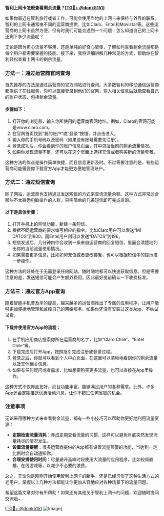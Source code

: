 **智利上网卡怎麽查看剩余流量？[[TG💪+ @donk5151](https://t.me/s/donk5151)]**

如果你最近在智利旅行或者工作，可能会使用当地的上网卡来保持与外界的联系。智利的上网卡通常由不同的运营商提供，比如Claro、Entel和Movistar等。这些运营商的上网卡虽然方便，但有时我们可能会遇到一个问题：怎么知道自己的上网卡还剩下多少流量呢？

无论是因为担心流量不够用，还是单纯的好奇心驱使，了解如何查看剩余流量都是每个用户都需要掌握的技能。接下来，我将详细讲解几种常见的方式，帮助你在智利轻松查看上网卡的剩余流量。

### 方法一：通过运营商官网查询

首先推荐的方法是通过运营商的官方网站进行查询。大多数智利的移动通信运营商都提供了在线服务，你可以直接登录到他们的官网，输入相关信息后就能查看自己的账户状态，包括剩余流量。

#### 步骤如下：
1. 打开你的浏览器，输入你所使用的运营商官网地址。例如，Claro的官网可能是www.claro.com。
2. 在官网首页找到“我的账户”或“登录”按钮，并点击进入。
3. 输入你的手机号码以及密码（如果没有账号需要先注册）。
4. 登录成功后，你会看到你的账户信息页面，其中包括当前的剩余流量情况。
5. 如果你发现流量不足，还可以在这个页面上选择充值或者购买新的流量套餐。

这种方法的优点是操作简单快捷，而且信息更新及时。不过需要注意的是，有些运营商可能需要你下载官方App才能更方便地管理账户。

### 方法二：通过短信查询

除了网站，运营商也支持通过发送短信的方式来查询流量余额。这种方式非常适合那些不太熟悉电脑操作的人群，只需简单的几条短信即可完成查询。

#### 以下是具体步骤：
1. 打开手机上的短信功能，新建一条短信。
2. 根据不同运营商的要求编写相应的指令。比如Claro用户可以发送“MI DATOS”到800，而Entel用户则可以发送“DATOS”到196。
3. 短信发送后，几分钟内你会收到一条来自运营商的回复短信，里面会清楚地列出你的当前流量使用情况。
4. 如果需要更多信息，比如如何充值或者更改套餐，也可以根据短信中的提示进一步操作。

这种方法的好处在于无需登录任何网站，随时随地都可以快速获取信息。但是需要注意的是，发送短信可能会产生额外费用，因此最好提前确认一下收费标准。

### 方法三：通过官方App查询

随着智能手机普及率的提高，越来越多的运营商推出了专属的应用程序，让用户能够更加便捷地管理和监控自己的网络服务。如果你还没有安装过这类App，不妨试试看。

#### 下载并使用官方App的流程：
1. 在手机应用商店搜索你所在运营商的名字，比如“Claro Chile”、“Entel Chile”等。
2. 下载完成后打开App，按照指引完成注册或登录过程。
3. 登录之后，你就可以看到个人中心页面，在这里可以清晰地看到你的剩余流量以及其他相关信息。
4. 如果有任何疑问或者需求，比如想要购买更多流量，也可以直接在App里操作。

这种方式不仅界面友好，而且功能丰富，能够满足用户的各种需求。此外，许多App还会定期推送优惠活动消息，让你不错过任何省钱的机会。

### 注意事项

无论采用哪种方式来查看剩余流量，都有一些小技巧可以帮助你更好地利用流量资源：

- **定期检查流量消耗**：养成定期查看流量的习惯，这样可以避免月底突然发现流量耗尽的情况发生。
- **设置流量提醒**：很多运营商提供的App都有设置流量预警的功能，当达到一定比例时会自动通知你。
- **合理安排使用时间**：尽量避开高峰时段使用大流量的应用程序，比如视频直播、在线游戏等，以减少不必要的浪费。

总之，无论你是刚刚开始使用智利上网卡的新手，还是已经习惯了这种生活方式的老用户，掌握以上几种方法都能让你更加从容地应对各种场景下的流量问题。

希望这篇文章对你有所帮助！如果还有其他关于智利上网卡的问题，欢迎随时提问交流哦~

[[TG💪+ @donk5151](https://t.me/s/donk5151) ![Image](https://i.postimg.cc/rwNCRYN7/Snipaste-2025-04-30-17-27-05.png)]